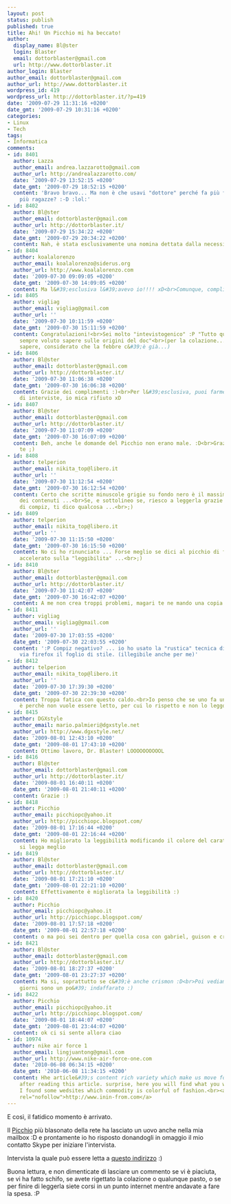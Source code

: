 ```yaml
---
layout: post
status: publish
published: true
title: Ahi! Un Picchio mi ha beccato!
author:
  display_name: Bl@ster
  login: Blaster
  email: dottorblaster@gmail.com
  url: http://www.dottorblaster.it
author_login: Blaster
author_email: dottorblaster@gmail.com
author_url: http://www.dottorblaster.it
wordpress_id: 419
wordpress_url: http://dottorblaster.it/?p=419
date: '2009-07-29 11:31:16 +0200'
date_gmt: '2009-07-29 10:31:16 +0200'
categories:
- Linux
- Tech
tags:
- Informatica
comments:
- id: 8401
  author: Lazza
  author_email: andrea.lazzarotto@gmail.com
  author_url: http://andrealazzarotto.com/
  date: '2009-07-29 13:52:15 +0200'
  date_gmt: '2009-07-29 18:52:15 +0200'
  content: 'Bravo bravo... Ma non è che usavi "dottore" perché fa più figo e attira
    più ragazze? :-D :lol:'
- id: 8402
  author: Bl@ster
  author_email: dottorblaster@gmail.com
  author_url: http://dottorblaster.it/
  date: '2009-07-29 15:34:22 +0200'
  date_gmt: '2009-07-29 20:34:22 +0200'
  content: Nah, è stata esclusivamente una nomina dettata dalla necessità :D
- id: 8404
  author: koalalorenzo
  author_email: koalalorenzo@siderus.org
  author_url: http://www.koalalorenzo.com
  date: '2009-07-30 09:09:05 +0200'
  date_gmt: '2009-07-30 14:09:05 +0200'
  content: Ma l&#39;esclusiva l&#39;avevo io!!!! xD<br>Comunque, complimenti!
- id: 8405
  author: vigliag
  author_email: vigliag@gmail.com
  author_url: ''
  date: '2009-07-30 10:11:59 +0200'
  date_gmt: '2009-07-30 15:11:59 +0200'
  content: Congratulazioni!<br>Sei molto "intevistogenico" :P "Tutto quello che avete
    sempre voluto sapere sulle origini del doc"<br>(per la colazione... beh, ti faccio
    sapere, considerato che la febbre c&#39;è già...)
- id: 8406
  author: Bl@ster
  author_email: dottorblaster@gmail.com
  author_url: http://dottorblaster.it/
  date: '2009-07-30 11:06:38 +0200'
  date_gmt: '2009-07-30 16:06:38 +0200'
  content: Grazie dei complimenti :)<br>Per l&#39;esclusiva, puoi farmene qante vuoi
    di interviste, io mica rifiuto xD
- id: 8407
  author: Bl@ster
  author_email: dottorblaster@gmail.com
  author_url: http://dottorblaster.it/
  date: '2009-07-30 11:07:09 +0200'
  date_gmt: '2009-07-30 16:07:09 +0200'
  content: Beh, anche le domande del Picchio non erano male. :D<br>Grazie anche a
    te ;)
- id: 8408
  author: telperion
  author_email: nikita_top@libero.it
  author_url: ''
  date: '2009-07-30 11:12:54 +0200'
  date_gmt: '2009-07-30 16:12:54 +0200'
  content: Certo che scritte minuscole grigie su fondo nero è il massimo della leggibilità
    dei contenuti ...<br>Se, e sottolineo se, riesco a leggerla grazie al plugin negativo
    di compiz, ti dico qualcosa ...<br>;)
- id: 8409
  author: telperion
  author_email: nikita_top@libero.it
  author_url: ''
  date: '2009-07-30 11:15:50 +0200'
  date_gmt: '2009-07-30 16:15:50 +0200'
  content: No ci ho rinunciato ... Forse meglio se dici al picchio di fare un corso
    accelerato sulla "leggibilita" ...<br>;)
- id: 8410
  author: Bl@ster
  author_email: dottorblaster@gmail.com
  author_url: http://dottorblaster.it/
  date: '2009-07-30 11:42:07 +0200'
  date_gmt: '2009-07-30 16:42:07 +0200'
  content: A me non crea troppi problemi, magari te ne mando una copia per email :D
- id: 8411
  author: vigliag
  author_email: vigliag@gmail.com
  author_url: ''
  date: '2009-07-30 17:03:55 +0200'
  date_gmt: '2009-07-30 22:03:55 +0200'
  content: ':P Compiz negativo? ... io ho usato la "rustica" tecnica di disattivare
    via firefox il foglio di stile. (illegibile anche per me)'
- id: 8412
  author: telperion
  author_email: nikita_top@libero.it
  author_url: ''
  date: '2009-07-30 17:39:30 +0200'
  date_gmt: '2009-07-30 22:39:30 +0200'
  content: Troppa fatica con questo caldo.<br>Io penso che se uno fa un sito illeggibile
    è perchè non vuole essere letto, per cui lo rispetto e non lo leggo.<br>:P
- id: 8415
  author: DGXstyle
  author_email: mario.palmieri@dgxstyle.net
  author_url: http://www.dgxstyle.net/
  date: '2009-08-01 12:43:10 +0200'
  date_gmt: '2009-08-01 17:43:10 +0200'
  content: Ottimo lavoro, Dr. Blaster! LOOOOOOOOOOL
- id: 8416
  author: Bl@ster
  author_email: dottorblaster@gmail.com
  author_url: http://dottorblaster.it/
  date: '2009-08-01 16:40:11 +0200'
  date_gmt: '2009-08-01 21:40:11 +0200'
  content: Grazie :)
- id: 8418
  author: Picchio
  author_email: picchiopc@yahoo.it
  author_url: http://picchiopc.blogspot.com/
  date: '2009-08-01 17:16:44 +0200'
  date_gmt: '2009-08-01 22:16:44 +0200'
  content: Ho migliorato la leggibilità modificando il colore del carattere spero
    si legga meglio
- id: 8419
  author: Bl@ster
  author_email: dottorblaster@gmail.com
  author_url: http://dottorblaster.it/
  date: '2009-08-01 17:21:10 +0200'
  date_gmt: '2009-08-01 22:21:10 +0200'
  content: Effettivamente è migliorata la leggibilità :)
- id: 8420
  author: Picchio
  author_email: picchiopc@yahoo.it
  author_url: http://picchiopc.blogspot.com/
  date: '2009-08-01 17:57:18 +0200'
  date_gmt: '2009-08-01 22:57:18 +0200'
  content: o ma poi sei dentro per quella cosa con gabriel, guison e crismon ?
- id: 8421
  author: Bl@ster
  author_email: dottorblaster@gmail.com
  author_url: http://dottorblaster.it/
  date: '2009-08-01 18:27:37 +0200'
  date_gmt: '2009-08-01 23:27:37 +0200'
  content: Ma si, soprattutto se c&#39;è anche crismon :D<br>Poi vediamo bene, questi
    giorni sono un po&#39; indaffarato :)
- id: 8422
  author: Picchio
  author_email: picchiopc@yahoo.it
  author_url: http://picchiopc.blogspot.com/
  date: '2009-08-01 18:44:07 +0200'
  date_gmt: '2009-08-01 23:44:07 +0200'
  content: ok ci si sente allora ciao
- id: 10974
  author: nike air force 1
  author_email: lingjuantong@gmail.com
  author_url: http://www.nike-air-force-one.com
  date: '2010-06-08 06:34:15 +0200'
  date_gmt: '2010-06-08 11:34:15 +0200'
  content: Hhe article&#39;s content rich variety which make us move for our mood
    after reading this article. surprise, here you will find what you want! Recently,
    I found some wedsites which commodity is colorful of fashion.<br><a href="http://www.inin-from.com"
    rel="nofollow">http://www.inin-from.com</a>
---
```

<p>E così, il fatidico momento è arrivato.</p>
<p>Il <a href="http://picchiopc.blogspot.com/">Picchio</a> più blasonato della rete ha lasciato un uovo anche nella mia mailbox :D e prontamente io ho risposto donandogli in omaggio il mio contatto Skype per iniziare l'intervista.</p>
<p>Intervista la quale può essere letta a <a href="http://picchiopc.blogspot.com/2009/07/intervista-blaster.html">questo indirizzo</a> :)</p>
<p>Buona lettura, e non dimenticate di lasciare un commento se vi è piaciuta, se vi ha fatto schifo, se avete rigettato la colazione o qualunque pasto, o se per finire di leggerla siete corsi in un punto internet mentre andavate a fare la spesa. :P</p>
